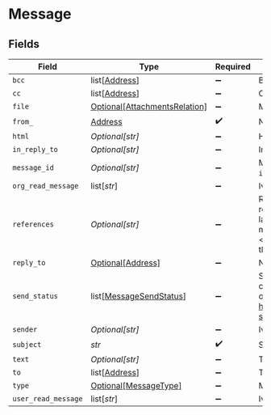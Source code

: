 # Message


## Fields

| Field                                                                                                                                                                                                                                                                                                                                                                                         | Type                                                                                                                                                                                                                                                                                                                                                                                          | Required                                                                                                                                                                                                                                                                                                                                                                                      | Description                                                                                                                                                                                                                                                                                                                                                                                   | Example                                                                                                                                                                                                                                                                                                                                                                                       |
| --------------------------------------------------------------------------------------------------------------------------------------------------------------------------------------------------------------------------------------------------------------------------------------------------------------------------------------------------------------------------------------------- | --------------------------------------------------------------------------------------------------------------------------------------------------------------------------------------------------------------------------------------------------------------------------------------------------------------------------------------------------------------------------------------------- | --------------------------------------------------------------------------------------------------------------------------------------------------------------------------------------------------------------------------------------------------------------------------------------------------------------------------------------------------------------------------------------------- | --------------------------------------------------------------------------------------------------------------------------------------------------------------------------------------------------------------------------------------------------------------------------------------------------------------------------------------------------------------------------------------------- | --------------------------------------------------------------------------------------------------------------------------------------------------------------------------------------------------------------------------------------------------------------------------------------------------------------------------------------------------------------------------------------------- |
| `bcc`                                                                                                                                                                                                                                                                                                                                                                                         | list[[Address](../../models/shared/address.md)]                                                                                                                                                                                                                                                                                                                                               | :heavy_minus_sign:                                                                                                                                                                                                                                                                                                                                                                            | Bcc email addresses                                                                                                                                                                                                                                                                                                                                                                           |                                                                                                                                                                                                                                                                                                                                                                                               |
| `cc`                                                                                                                                                                                                                                                                                                                                                                                          | list[[Address](../../models/shared/address.md)]                                                                                                                                                                                                                                                                                                                                               | :heavy_minus_sign:                                                                                                                                                                                                                                                                                                                                                                            | Cc email addresses                                                                                                                                                                                                                                                                                                                                                                            |                                                                                                                                                                                                                                                                                                                                                                                               |
| `file`                                                                                                                                                                                                                                                                                                                                                                                        | [Optional[AttachmentsRelation]](../../models/shared/attachmentsrelation.md)                                                                                                                                                                                                                                                                                                                   | :heavy_minus_sign:                                                                                                                                                                                                                                                                                                                                                                            | Message attachments                                                                                                                                                                                                                                                                                                                                                                           |                                                                                                                                                                                                                                                                                                                                                                                               |
| `from_`                                                                                                                                                                                                                                                                                                                                                                                       | [Address](../../models/shared/address.md)                                                                                                                                                                                                                                                                                                                                                     | :heavy_check_mark:                                                                                                                                                                                                                                                                                                                                                                            | N/A                                                                                                                                                                                                                                                                                                                                                                                           |                                                                                                                                                                                                                                                                                                                                                                                               |
| `html`                                                                                                                                                                                                                                                                                                                                                                                        | *Optional[str]*                                                                                                                                                                                                                                                                                                                                                                               | :heavy_minus_sign:                                                                                                                                                                                                                                                                                                                                                                            | HTML body                                                                                                                                                                                                                                                                                                                                                                                     | <div>We at ABC GmbH would like to request a price quote for the solar panel.</div>                                                                                                                                                                                                                                                                                                            |
| `in_reply_to`                                                                                                                                                                                                                                                                                                                                                                                 | *Optional[str]*                                                                                                                                                                                                                                                                                                                                                                               | :heavy_minus_sign:                                                                                                                                                                                                                                                                                                                                                                            | In-Reply-To header. Value is the `message_id` of parent message.<br/>                                                                                                                                                                                                                                                                                                                         | <CALHgQpziyxW9NaFUs+nRMykzr6Ljq6vjq4WO9SaihAuMasuDyg@mail.gmail.com>                                                                                                                                                                                                                                                                                                                          |
| `message_id`                                                                                                                                                                                                                                                                                                                                                                                  | *Optional[str]*                                                                                                                                                                                                                                                                                                                                                                               | :heavy_minus_sign:                                                                                                                                                                                                                                                                                                                                                                            | Message ID which is from email provider. If you provide `message-id`, API overrides by its own value.                                                                                                                                                                                                                                                                                         | <0102017b97a502f8-a67f01c2-68cc-4928-b91b-45853f34e259-000000@eu-west-1.amazonses.com>                                                                                                                                                                                                                                                                                                        |
| `org_read_message`                                                                                                                                                                                                                                                                                                                                                                            | list[*str*]                                                                                                                                                                                                                                                                                                                                                                                   | :heavy_minus_sign:                                                                                                                                                                                                                                                                                                                                                                            | Ivy Organization ID of organization read the message.                                                                                                                                                                                                                                                                                                                                         |                                                                                                                                                                                                                                                                                                                                                                                               |
| `references`                                                                                                                                                                                                                                                                                                                                                                                  | *Optional[str]*                                                                                                                                                                                                                                                                                                                                                                               | :heavy_minus_sign:                                                                                                                                                                                                                                                                                                                                                                            | References header. Value is the series of `message_id` which is reparated by space to indicate that message has parent.\<br/>The last message ID in references identifies the parent. The first message ID in references identifies the first message in the thread.\<br/>The basic idea is that sender should copy `references` from the parent and append the parent's `message_id` when replying.<br/> | <0102017b97a502f8-a67f01c2-68cc-4928-b91b-45853f34e259-000000@eu-west-1.amazonses.com> <CALHgQpziyxW9NaFUs+nRMykzr6Ljq6vjq4WO9SaihAuMasuDyg@mail.gmail.com>                                                                                                                                                                                                                                   |
| `reply_to`                                                                                                                                                                                                                                                                                                                                                                                    | [Optional[Address]](../../models/shared/address.md)                                                                                                                                                                                                                                                                                                                                           | :heavy_minus_sign:                                                                                                                                                                                                                                                                                                                                                                            | N/A                                                                                                                                                                                                                                                                                                                                                                                           |                                                                                                                                                                                                                                                                                                                                                                                               |
| `send_status`                                                                                                                                                                                                                                                                                                                                                                                 | list[[MessageSendStatus](../../models/shared/messagesendstatus.md)]                                                                                                                                                                                                                                                                                                                           | :heavy_minus_sign:                                                                                                                                                                                                                                                                                                                                                                            | Sent message status. The array contains sending message status corresponding to all recipients. For more detail, check `send_status` of each recipient in `to`, `cc`, `bcc`\<br/>Reference at <https://docs.aws.amazon.com/ses/latest/DeveloperGuide/monitor-sending-activity.html><br/>                                                                                                      |                                                                                                                                                                                                                                                                                                                                                                                               |
| `sender`                                                                                                                                                                                                                                                                                                                                                                                      | *Optional[str]*                                                                                                                                                                                                                                                                                                                                                                               | :heavy_minus_sign:                                                                                                                                                                                                                                                                                                                                                                            | Ivy User ID of user sends the message.                                                                                                                                                                                                                                                                                                                                                        | 206801                                                                                                                                                                                                                                                                                                                                                                                        |
| `subject`                                                                                                                                                                                                                                                                                                                                                                                     | *str*                                                                                                                                                                                                                                                                                                                                                                                         | :heavy_check_mark:                                                                                                                                                                                                                                                                                                                                                                            | Subject                                                                                                                                                                                                                                                                                                                                                                                       | Request for solar panel price                                                                                                                                                                                                                                                                                                                                                                 |
| `text`                                                                                                                                                                                                                                                                                                                                                                                        | *Optional[str]*                                                                                                                                                                                                                                                                                                                                                                               | :heavy_minus_sign:                                                                                                                                                                                                                                                                                                                                                                            | Text body                                                                                                                                                                                                                                                                                                                                                                                     | We at ABC GmbH would like to request a price quote for the solar panel.                                                                                                                                                                                                                                                                                                                       |
| `to`                                                                                                                                                                                                                                                                                                                                                                                          | list[[Address](../../models/shared/address.md)]                                                                                                                                                                                                                                                                                                                                               | :heavy_minus_sign:                                                                                                                                                                                                                                                                                                                                                                            | To email addresses                                                                                                                                                                                                                                                                                                                                                                            |                                                                                                                                                                                                                                                                                                                                                                                               |
| `type`                                                                                                                                                                                                                                                                                                                                                                                        | [Optional[MessageType]](../../models/shared/messagetype.md)                                                                                                                                                                                                                                                                                                                                   | :heavy_minus_sign:                                                                                                                                                                                                                                                                                                                                                                            | Message type                                                                                                                                                                                                                                                                                                                                                                                  |                                                                                                                                                                                                                                                                                                                                                                                               |
| `user_read_message`                                                                                                                                                                                                                                                                                                                                                                           | list[*str*]                                                                                                                                                                                                                                                                                                                                                                                   | :heavy_minus_sign:                                                                                                                                                                                                                                                                                                                                                                            | Ivy User ID of user read the message.                                                                                                                                                                                                                                                                                                                                                         |                                                                                                                                                                                                                                                                                                                                                                                               |